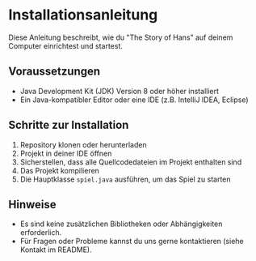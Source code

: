 # Installationsanleitung

Diese Anleitung beschreibt, wie du "The Story of Hans" auf deinem Computer einrichtest und startest.

## Voraussetzungen

- Java Development Kit (JDK) Version 8 oder höher installiert
- Ein Java-kompatibler Editor oder eine IDE (z.B. IntelliJ IDEA, Eclipse)

## Schritte zur Installation

1. Repository klonen oder herunterladen
2. Projekt in deiner IDE öffnen
3. Sicherstellen, dass alle Quellcodedateien im Projekt enthalten sind
4. Das Projekt kompilieren
5. Die Hauptklasse `spiel.java` ausführen, um das Spiel zu starten

## Hinweise

- Es sind keine zusätzlichen Bibliotheken oder Abhängigkeiten erforderlich.
- Für Fragen oder Probleme kannst du uns gerne kontaktieren (siehe Kontakt im README).
